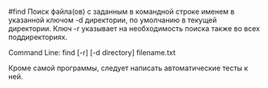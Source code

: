 #find
Поиск файла(ов) с заданным в командной строке именем в указанной ключом -d
директории, по умолчанию в текущей директории. Ключ -r указывает на необходимость
поиска также во всех поддиректориях.

Command Line: find [-r] [-d directory] filename.txt

Кроме самой программы, следует написать автоматические тесты к ней.